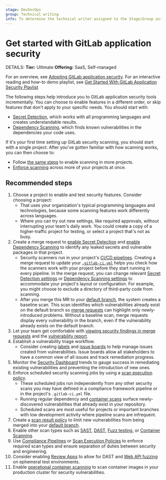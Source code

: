 ```yaml
---
stage: DevSecOps
group: Technical writing
info: To determine the technical writer assigned to the Stage/Group associated with this page, see https://handbook.gitlab.com/handbook/product/ux/technical-writing/#assignments
---
```


# Get started with GitLab application security 

DETAILS:
**Tier:** Ultimate
**Offering:** SaaS, Self-managed

<i class="fa fa-youtube-play youtube" aria-hidden="true"></i>
For an overview, see [Adopting GitLab application security](https://www.youtube.com/watch?v=5QlxkiKR04k).
<i class="fa fa-youtube-play youtube" aria-hidden="true"></i>
For an interactive reading and how-to demo playlist, see [Get Started With GitLab Application Security Playlist](https://www.youtube.com/playlist?list=PL05JrBw4t0KrUrjDoefSkgZLx5aJYFaF9)

The following steps help introduce you to GitLab application security tools incrementally.
You can choose to enable features in a different order, or skip features that don't apply to your specific needs.
You should start with:

- [Secret Detection](secret_detection/index.md), which works with all programming languages and creates understandable results.
- [Dependency Scanning](dependency_scanning/index.md), which finds known vulnerabilities in the dependencies your code uses.

If it's your first time setting up GitLab security scanning, you should start with a single project.
After you've gotten familiar with how scanning works, you can then choose to:

- Follow [the same steps](#recommended-steps) to enable scanning in more projects.
- [Enforce scanning](index.md#enforce-scan-execution) across more of your projects at once.

## Recommended steps

1. Choose a project to enable and test security features. Consider choosing a project:
   - That uses your organization's typical programming languages and technologies, because some scanning features work differently across languages.
   - Where you can try out new settings, like required approvals, without interrupting your team's daily work.
     You could create a copy of a higher-traffic project for testing, or select a project that's not as busy.
1. Create a merge request to [enable Secret Detection](secret_detection/index.md#enable-secret-detection) and [enable Dependency Scanning](dependency_scanning/index.md#configuration)
   to identify any leaked secrets and vulnerable packages in that project.
   - Security scanners run in your project's [CI/CD pipelines](../../ci/pipelines/index.md). Creating a merge request to update your [`.gitlab-ci.yml`](../../ci/index.md#the-gitlab-ciyml-file) helps you check how the scanners work with your project before they start running in every pipeline. In the merge request, you can change relevant [Secret Detection settings](secret_detection/index.md#configure-scan-settings) or [Dependency Scanning settings](dependency_scanning/index.md#available-cicd-variables) to accommodate your project's layout or configuration. For example, you might choose to exclude a directory of third-party code from scanning.
   - After you merge this MR to your [default branch](../project/repository/branches/default.md), the system creates a baseline scan. This scan identifies which vulnerabilities already exist on the default branch so [merge requests](../project/merge_requests/index.md) can highlight only newly-introduced problems. Without a baseline scan, merge requests display every
   vulnerability in the branch, even if the vulnerability already exists on the default branch.
1. Let your team get comfortable with [viewing security findings in merge requests](index.md#view-security-scan-information) and the [vulnerability report](vulnerability_report/index.md).
1. Establish a vulnerability triage workflow.
   - Consider creating [labels](../project/labels.md) and [issue boards](../project/issue_board.md) to
   help manage issues created from vulnerabilities. Issue boards allow all stakeholders to have a
   common view of all issues and track remediation progress.
1. Monitor the [Security Dashboard](security_dashboard/index.md) trends to gauge success in remediating existing vulnerabilities and preventing the introduction of new ones.
1. Enforce scheduled security scanning jobs by using a [scan execution policy](policies/scan-execution-policies.md).
   - These scheduled jobs run independently from any other security scans you may have defined in a compliance framework pipeline or in the project's `.gitlab-ci.yml` file.
   - Running regular dependency and [container scans](container_scanning/index.md) surface newly-discovered vulnerabilities that already exist in your repository.
   - Scheduled scans are most useful for projects or important branches with low development activity where pipeline scans are infrequent.
1. Create a [scan result policy](policies/index.md) to limit new vulnerabilities from being merged
   into your [default branch](../project/repository/branches/default.md).
1. Enable other scan types such as [SAST](sast/index.md), [DAST](dast/index.md),
   [Fuzz testing](coverage_fuzzing/index.md), or [Container Scanning](container_scanning/index.md).
1. Use [Compliance Pipelines](../group/compliance_frameworks.md#compliance-pipelines)
   or [Scan Execution Policies](policies/scan-execution-policies.md) to enforce required scan types
   and ensure separation of duties between security and engineering.
1. Consider enabling [Review Apps](../../development/testing_guide/review_apps.md) to allow for DAST
   and [Web API fuzzing](api_fuzzing/index.md) on ephemeral test environments.
1. Enable [operational container scanning](../../user/clusters/agent/vulnerabilities.md) to scan
   container images in your production cluster for security vulnerabilities.
